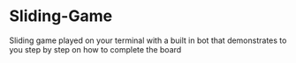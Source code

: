 # Sliding-Game
Sliding game played on your terminal with a built in bot that demonstrates to you step by step on how to complete the board
